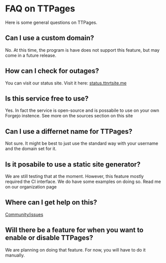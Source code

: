 # FAQ on TTPages

Here is some general questions on TTPages.

## Can I use a custom domain?
No. At this time, the program is have does not support this feature, but may come in a future release.

## How can I check for outages?
You can visit our status site. Visit it here: [status.ttnrtsite.me](https://status.ttnrtsite.me)

## Is this service free to use?
Yes. In fact the service is open-source and is possabile to use on your own Forgejo instence. See more on the sources section on this site

## Can I use a differnet name for TTPages?
Not sure. It might be best to just use the standard way with your username and the domain set for it.

## Is it posabile to use a static site generator?
We are still testing that at the moment. However, this feature mostly required the CI interface. We do have some examples on doing so. Read me on our organization page

## Where can I get help on this?
[Community/issues](https://gitea.ttnrtsite.me/TTNRT/Community/issues)

## Will there be a feature for when you want to enable or disable TTPages?
We are planning on doing that feature. For now, you will have to do it manually.